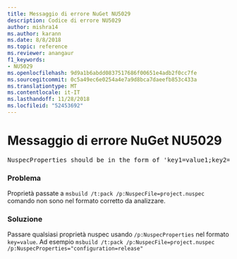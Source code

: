 ```yaml
---
title: Messaggio di errore NuGet NU5029
description: Codice di errore NU5029
author: mishra14
ms.author: karann
ms.date: 8/8/2018
ms.topic: reference
ms.reviewer: anangaur
f1_keywords:
- NU5029
ms.openlocfilehash: 9d9a1b6abdd0837517686f00651e4adb2f0cc7fe
ms.sourcegitcommit: 0c5a49ec6e0254a4e7a9d8bca7daeefb853c433a
ms.translationtype: MT
ms.contentlocale: it-IT
ms.lasthandoff: 11/28/2018
ms.locfileid: "52453692"
---
```

# <a name="nuget-error-nu5029"></a>Messaggio di errore NuGet NU5029
<pre>NuspecProperties should be in the form of 'key1=value1;key2=value2'.</pre>

### <a name="issue"></a>Problema

Proprietà passate a `msbuild /t:pack /p:NuspecFile=project.nuspec` comando non sono nel formato corretto da analizzare.


### <a name="solution"></a>Soluzione

Passare qualsiasi proprietà nuspec usando `/p:NuspecProperties` nel formato `key=value`. Ad esempio `msbuild /t:pack /p:NuspecFile=project.nuspec /p:NuspecProperties="configuration=release"`

